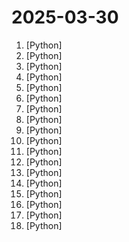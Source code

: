 # 2025-03-30

1. [](https://github.comundefined "Collection of awesome LLM apps with AI Agents and RAG using OpenAI, Anthropic, Gemini and opensource models.") [Python]
2. [](https://github.comundefined "Causify development system") [Python]
3. [](https://github.comundefined "Stable Diffusion web UI") [Python]
4. [](https://github.comundefined "The fast, Pythonic way to build Model Context Protocol servers 🚀") [Python]
5. [](https://github.comundefined "A Model Context Protocol server for searching and analyzing arXiv papers") [Python]
6. [](https://github.comundefined "Basic Memory is a knowledge management system that allows you to build a persistent semantic graph from conversations with AI assistants. All knowledge is stored in standard Markdown files on your computer, giving you full control and ownership of your data. Integrates directly with Obsidan.md") [Python]
7. [](https://github.comundefined "Build Real-Time Knowledge Graphs for AI Agents") [Python]
8. [](https://github.comundefined "Focus on prompting and generating") [Python]
9. [](https://github.comundefined "openpilot is an operating system for robotics. Currently, it upgrades the driver assistance system on 300+ supported cars.") [Python]
10. [](https://github.comundefined "Unlock the fullest potential of your device") [Python]
11. [](https://github.comundefined "Preswald is a framework for building and deploying interactive data apps, internal tools, and dashboards with Python. With one command, you can launch, share, and deploy locally or in the cloud, turning Python scripts into powerful shareable apps.") [Python]
12. [](https://github.comundefined "A GPT-empowered penetration testing tool") [Python]
13. [](https://github.comundefined "鸣潮 后台自动战斗 自动刷声骸 一键日常 Automation for Wuthering Waves") [Python]
14. [](https://github.comundefined "The most powerful and modular diffusion model GUI, api and backend with a graph/nodes interface.") [Python]
15. [](https://github.comundefined "Tenacious tool calling built on LangGraph") [Python]
16. [](https://github.comundefined "A feature-rich command-line audio/video downloader") [Python]
17. [](https://github.comundefined "📹 A more flexible framework that can generate videos at any resolution and creates videos from images.") [Python]
18. [](https://github.comundefined "A computer algebra system written in pure Python") [Python]
